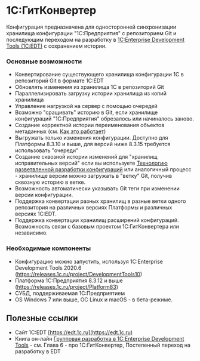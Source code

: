 # 1С:ГитКонвертер

Конфигурация предназначена для односторонней синхронизации хранилища конфигурации "1С:Предприятия" с репозиторием Git и последующим переходом на разработку в [1C:Enterprise Development Tools (1C:EDT)](http://v8.1c.ru/overview/release_EDT_18/) с сохранением истории.


### Основные возможности

* Конвертирование существующего хранилища конфигурации 1С в репозиторий Git в формате 1C:EDT
* Обновлять изменения из хранилища 1С в репозиторий Git
* Параллелизировать загрузку истории хранилища из копий хранилища
* Управление нагрузкой на сервер с помощью очередей
* Возможно "сращивать" историю в Git, если хранилище конфигураций "1С:Предприятия" обрезалось или начиналось заново.
* Создание корректной истории переименования объектов метаданных (см. [Как это работает](Как-это-работает.md#Коммит-в-git))
* Выгружать только изменения конфигурации. Доступно для Платформы 8.3.10 и выше, для версий ниже 8.3.15 требуется использовать "очереди"
* Создание сквозной истории изменений для "хранилищ исправительных версий" если вы используете [Технологию разветвленной разработки конфигураций](https://its.1c.ru/db/v8std#content:709:hdoc) или аналогичный процесс - хранилище версии можно загружать в "ветку" Git, получив сквозную историю в ветке.
* Возможность автоматически указывать Git теги при изменении версии конфигурации.
* Поддержка конвертации разных хранилищ в разные ветки одного репозитория на различных версиях Платформы и различных версиях 1C:EDT.
* Поддержка конвертации хранилищ расширений конфигураций. Возможность связи с базовым проектом 1С:ГитКонвертера или независимо.

### Необходимые компоненты

* Конфигурацию можно запустить, используя 1C:Enterprise Development Tools 2020.6 (https://releases.1c.ru/project/DevelopmentTools10)
* Платформа 1С:Предприятия 8.3.12 и выше (https://releases.1c.ru/project/Platform83)
* СУБД, поддерживаемая 1С:Предприятием
* OS Windows 7 или выше, ОС Linux и macOS - в бета-режиме.

## Полезные ссылки

* Сайт 1C:EDT [https://edt.1c.ru](https://edt.1c.ru)
* Книга он-лайн [Групповая разработка в 1C:Enterprise Development Tools](https://edt.1c.ru/upload/docs_git/EDT&GIT.html) - см. Глава 6 - про 1С:ГитКонвертер, Постепенный переход на разработку в EDT